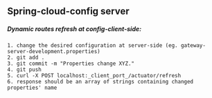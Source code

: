 ## Spring-cloud-config server

##### Dynamic routes refresh at config-client-side:
	1. change the desired configuration at server-side (eg. gateway-server-development.properties)
	2. git add .
	3. git commit -m "Properties change XYZ."
	4. git push
	5. curl -X POST localhost:_client_port_/actuator/refresh
	6. response should be an array of strings containing changed properties' name
